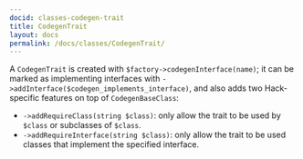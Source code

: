 ```yaml
---
docid: classes-codegen-trait
title: CodegenTrait
layout: docs
permalink: /docs/classes/CodegenTrait/
---
```


A `CodegenTrait` is created with `$factory->codegenInterface(name)`; it can
be marked as implementing interfaces with
`->addInterface($codegen_implements_interface)`, and also adds two Hack-specific
features on top of `CodegenBaseClass`:

 - `->addRequireClass(string $class)`: only allow the trait to be used by `$class`
   or subclasses of `$class`.
 - `->addRequireInterface(string $class)`: only allow the trait to be used classes
   that implement the specified interface.
